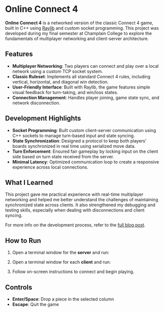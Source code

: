 # Online Connect 4

**Online Connect 4** is a networked version of the classic Connect 4 game, built in C++ using [Raylib](https://www.raylib.com/) and custom socket programming. This project was developed during my final semester at Champlain College to explore the fundamentals of multiplayer networking and client-server architecture.

## Features
- **Multiplayer Networking**: Two players can connect and play over a local network using a custom TCP socket system.
- **Classic Ruleset**: Implements all standard Connect 4 rules, including vertical, horizontal, and diagonal win detection.
- **User-Friendly Interface**: Built with Raylib, the game features simple visual feedback for turn-taking, and win/loss states.
- **Connection Management**: Handles player joining, game state sync, and network disconnection.

## Development Highlights
- **Socket Programming**: Built custom client-server communication using C++ sockets to manage turn-based input and state syncing.
- **State Synchronization**: Designed a protocol to keep both players’ boards synchronized in real time using serialized move data.
- **Turn Enforcement**: Ensured fair gameplay by locking input on the client side based on turn state received from the server.
- **Minimal Latency**: Optimized communication loop to create a responsive experience across local connections.

## What I Learned
This project gave me practical experience with real-time multiplayer networking and helped me better understand the challenges of maintaining synchronized state across clients. It also strengthened my debugging and testing skills, especially when dealing with disconnections and client syncing. 

For more info on the development process, refer to the [full blog post](https://jeffreypopek.dev/blog-grav-sim.html).

## How to Run
1. Open a terminal window for the **server** and run:

2. Open a terminal window for each **client** and run:
  
3. Follow on-screen instructions to connect and begin playing.

## Controls
- **Enter/Space**: Drop a piece in the selected column
- **Escape**: Quit the game

